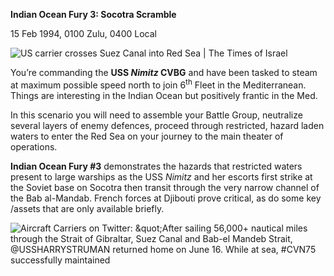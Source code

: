 **Indian Ocean Fury 3: Socotra Scramble**

15 Feb 1994, 0100 Zulu, 0400 Local

![US carrier crosses Suez Canal into Red Sea | The Times of
Israel](/assets/images/aar/iof/iof3/image1.jpeg)

You’re commanding the **USS *Nimitz* CVBG** and have been tasked to
steam at maximum possible speed north to join 6<sup>th</sup> Fleet in
the Mediterranean. Things are interesting in the Indian Ocean but
positively frantic in the Med.

In this scenario you will need to assemble your Battle Group, neutralize
several layers of enemy defences, proceed through restricted, hazard
laden waters to enter the Red Sea on your journey to the main theater of
operations.

**<span class="underline">Indian Ocean Fury \#3</span>** demonstrates
the hazards that restricted waters present to large warships as the USS
*Nimitz* and her escorts first strike at the Soviet base on Socotra then
transit through the very narrow channel of the Bab al-Mandab. French
forces at Djibouti prove critical, as do some key /assets that are only
available briefly.

![Aircraft Carriers on Twitter: \&quot;After sailing 56,000+ nautical
miles through the Strait of Gibraltar, Suez Canal and Bab-el Mandeb
Strait, @USSHARRYSTRUMAN returned home on June 16. While at sea, \#CVN75
successfully maintained](/assets/images/aar/iof/iof3/image2.jpeg)
